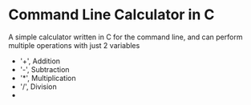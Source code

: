 # Command Line Calculator in C
A simple calculator written in C for the command line, and can perform multiple operations with just 2 variables
* '+', Addition
* '-', Subtraction
* '*', Multiplication
* '/', Division
* 
    

